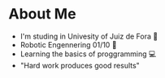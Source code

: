 # About Me
 - I'm studing in Univesity of Juiz de Fora 📘
 - Robotic Engennering 01/10 🤖
 - Learning the basics of proggramming 💻
 - "Hard work produces good results"
